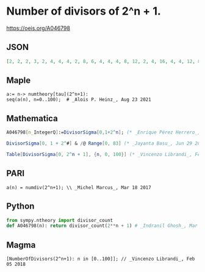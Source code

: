 # Number of divisors of 2^n \+ 1\.
https://oeis.org/A046798
## JSON
```JSON
[2, 2, 2, 3, 2, 4, 4, 4, 2, 8, 6, 4, 4, 4, 8, 12, 2, 4, 16, 4, 4, 12, 8, 4, 8, 16, 16, 20, 4, 8, 48, 4, 4, 24, 16, 32, 16, 8, 16, 12, 4, 8, 64, 4, 8, 64, 32, 8, 8, 8, 64, 48, 8, 8, 64, 48, 8, 24, 8, 16, 16, 4, 32, 64, 4, 64, 64, 8, 12, 24, 96, 8, 32, 8, 32, 96, 16, 64, 768, 4, 8, 192, 32, 64]
```
## Maple
```Maple
a:= n-> numtheory[tau](2^n+1):
seq(a(n), n=0..100);  # _Alois P. Heinz_, Aug 23 2021
```
## Mathematica
```Mathematica
A046798[n_IntegerQ]:=DivisorSigma[0,1+2^n]; (* _Enrique Pérez Herrero_, Nov 09 2010 *)
```
```Mathematica
DivisorSigma[0, 1 + 2^#] & /@ Range[0, 83] (* _Jayanta Basu_, Jun 29 2013 *)
```
```Mathematica
Table[DivisorSigma[0, 2^n + 1], {n, 0, 100}] (* _Vincenzo Librandi_, Feb 05 2018 *)
```
## PARI
```PARI
a(n) = numdiv(2^n+1); \\ _Michel Marcus_, Mar 18 2017
```
## Python
```Python
from sympy.ntheory import divisor_count
def A046798(n): return divisor_count(2**n + 1) # _Indranil Ghosh_, Mar 18 2017
```
## Magma
```Magma
[NumberOfDivisors(2^n+1): n in [0..100]]; // _Vincenzo Librandi_, Feb 05 2018
```
